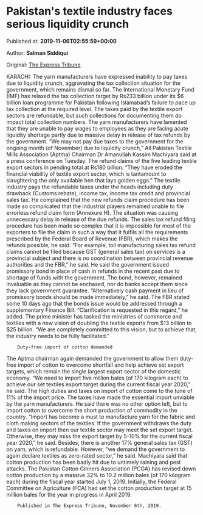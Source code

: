
# Pakistan's textile industry faces serious liquidity crunch

Published at: **2019-11-06T02:55:59+00:00**

Author: **Salman Siddiqui**

Original: [The Express Tribune](https://tribune.com.pk/story/2094255/2-pakistans-textile-industry-faces-serious-liquidity-crunch/)

KARACHI: The yarn manufacturers have expressed inability to pay taxes due to liquidity crunch, aggravating the tax collection situation for the government, which remains dismal so far.
The International Monetary Fund (IMF) has relaxed the tax collection target by Rs233 billion under its $6 billion loan programme for Pakistan following Islamabad’s failure to pace up tax collection at the required level.
The taxes paid by the textile export sectors are refundable, but such collections for documenting them do impact total collection numbers. The yarn manufacturers have lamented that they are unable to pay wages to employees as they are facing acute liquidity shortage partly due to massive delay in release of tax refunds by the government.
“We may not pay due taxes to the government for the ongoing month (of November) due to liquidity crunch,” All Pakistan Textile Mills Association (Aptma) Chairman Dr Amanullah Kassim Machiyara said at a press conference on Tuesday.
The refund claims of the five leading textile export sectors in pending total at Rs180 billion. “They have eroded the financial viability of textile export sector, which is tantamount to slaughtering the only available hen that lays golden eggs.”
The textile industry pays the refundable taxes under the heads including duty drawback (Customs rebate), income tax, income tax credit and provincial sales tax.
He complained that the new refunds claim procedure has been made so complicated that the industrial players remained unable to file errorless refund claim form (Annexure H). The situation was causing unnecessary delay in release of the due refunds.
The sales tax refund filing procedure has been made so complex that it is impossible for most of the exporters to file the claim in such a way that it fulfils all the requirements prescribed by the Federal Board of Revenue (FBR), which makes the refunds possible, he said.
“For example, toll manufacturing sales tax refund claims cannot be filed because GST (general sales tax) on services is a provincial subject and there is no coordination between provincial revenue authorities and the FBR,” he said. He said the government issued promissory bond in place of cash in refunds in the recent past due to shortage of funds with the government. The bond, however, remained invaluable as they cannot be enchased, nor do banks accept them since they lack government guarantee.
“Alternatively cash payment in lieu of promissory bonds should be made immediately,” he said. The FBR stated some 10 days ago that the bonds issue would be addressed through a supplementary Finance Bill. “Clarification is requested in this regard,” he added.
The prime minister has tasked the ministries of commerce and textiles with a new vision of doubling the textile exports from $13 billion to $25 billion. “We are completely committed to this vision, but to achieve that, the industry needs to be fully facilitated.”

        Duty-free import of cotton demanded
      
The Aptma chairman again demanded the government to allow them duty-free import of cotton to overcome shortfall and help achieve set export targets, which remain the single largest export sector of the domestic economy.
“We need to import five million bales (of 170 kilogram each) to achieve our set textiles export target during the current fiscal year 2020,” he said.
The high duties and taxes on import of cotton come to the tune of 11% of the import price. The taxes have made the essential import unviable by the yarn manufacturers.
He said there was no other option left, but to import cotton to overcome the short production of commodity in the country. “Import has become a must to manufacture yarn for the fabric and cloth making sectors of the textiles. If the government withdraws the duty and taxes on import then our textile sector may meet the set export target. Otherwise, they may miss the export target by 5-10% for the current fiscal year 2020,” he said.
Besides, there is another 17% general sales tax (GST) on yarn, which is refundable. However, “we demand the government to again declare textiles as zero-rated sector,” he said.
Machiyara said that cotton production has been badly hit due to untimely raining and pest attacks. The Pakistan Cotton Ginners Association (PCGA) has revised down cotton production by a massive 32% to 10.2 million bales (of 170 kilogram each) during the fiscal year started July 1, 2019. Initially, the Federal Committee on Agriculture (FCA) had set the cotton production target at 15 million bales for the year in progress in April 2019.

        Published in The Express Tribune, November 6th, 2019.
      

